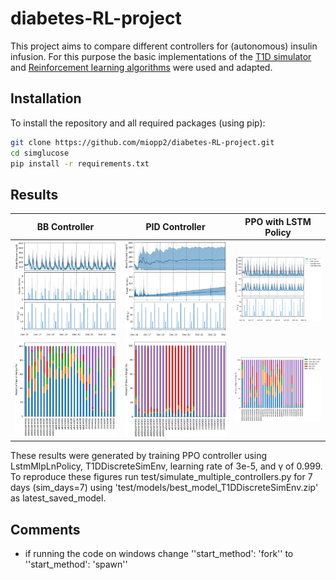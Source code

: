# diabetes-RL-project

This project aims to compare different controllers for (autonomous) insulin infusion. For this purpose the basic implementations of the [T1D simulator](https://github.com/jxx123/simglucose) and [Reinforcement learning algorithms](https://github.com/MHamza-Y/Autonomous-Insulin-Infusion-Controller) were used and adapted. 

## Installation

To install the repository and all required packages (using pip): 
```bash
git clone https://github.com/miopp2/diabetes-RL-project.git
cd simglucose
pip install -r requirements.txt
```

## Results
| BB Controller | PID Controller | PPO with LSTM Policy |
| --- | --- | --- |
| ![image](https://github.com/miopp2/diabetes-RL-project/blob/main/imgs_gh/BB_7_days_all.png?raw=true) | ![image](https://github.com/miopp2/diabetes-RL-project/blob/main/imgs_gh/PID_7_days.png?raw=true) | ![image](https://github.com/miopp2/diabetes-RL-project/blob/main/imgs_gh/PPO_7_days.png?raw=true)|
| ![image](https://github.com/miopp2/diabetes-RL-project/blob/main/imgs_gh/BB_bar_all.png?raw=true) | ![image](https://github.com/miopp2/diabetes-RL-project/blob/main/imgs_gh/PID_bar_all.jpg?raw=true) | ![image](https://github.com/miopp2/diabetes-RL-project/blob/main/imgs_gh/PPO_bar_all.png?raw=true) |

These results were generated by training PPO controller using LstmMlpLnPolicy, T1DDiscreteSimEnv, learning rate of 3e-5, and γ of 0.999. To reproduce these figures run test/simulate_multiple_controllers.py for 7 days (sim_days=7) using 'test/models/best_model_T1DDiscreteSimEnv.zip' as latest_saved_model.

## Comments
- if running the code on windows change ''start_method': 'fork'' to ''start_method': 'spawn''
